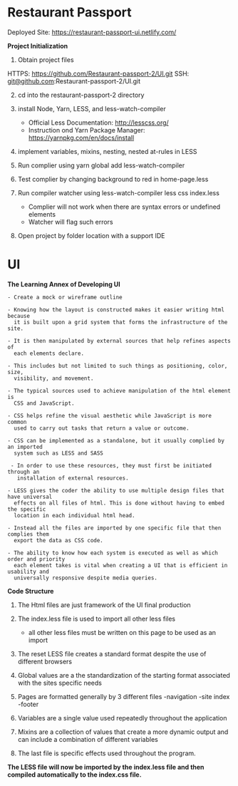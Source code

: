 
# Restaurant Passport

Deployed Site: 
https://restaurant-passport-ui.netlify.com/

**Project Initialization**

1. Obtain project files 

HTTPS: 
https://github.com/Restaurant-passport-2/UI.git
SSH: 
git@github.com:Restaurant-passport-2/UI.git

2. cd into the restaurant-passport-2 directory
3. install Node, Yarn, LESS, and less-watch-compiler 

    - Official Less Documentation: 
    http://lesscss.org/
    - Instruction ond Yarn Package Manager:
    https://yarnpkg.com/en/docs/install

4. implement variables, mixins, nesting, nested at-rules in LESS
5. Run complier using yarn global add less-watch-compiler
6. Test complier by changing background to red in home-page.less
7. Run compiler watcher using less-watch-compiler less css index.less
    - Complier will not work when there are syntax errors or undefined elements
    - Watcher will flag such errors
8. Open project by folder location with a support IDE

# UI
 **The Learning Annex of Developing UI**

    - Create a mock or wireframe outline 

    - Knowing how the layout is constructed makes it easier writing html because 
      it is built upon a grid system that forms the infrastructure of the site.  

    - It is then manipulated by external sources that help refines aspects of 
      each elements declare.

    - This includes but not limited to such things as positioning, color, size,
      visibility, and movement.

    - The typical sources used to achieve manipulation of the html element is 
      CSS and JavaScript.

    - CSS helps refine the visual aesthetic while JavaScript is more common 
      used to carry out tasks that return a value or outcome.

    - CSS can be implemented as a standalone, but it usually complied by an imported 
      system such as LESS and SASS

     - In order to use these resources, they must first be initiated through an 
       installation of external resources.

    - LESS gives the coder the ability to use multiple design files that have universal
      effects on all files of html. This is done without having to embed the specific
      location in each individual html head.

    - Instead all the files are imported by one specific file that then complies them
      export the data as CSS code.

    - The ability to know how each system is executed as well as which order and priority
      each element takes is vital when creating a UI that is efficient in usability and 
      universally responsive despite media queries.

**Code Structure**

1. The Html files are just framework of the UI final production


2. The index.less file is used to import all other less files 
    -  all other less files must be written on this page to be used as an import
    
    
3.  The reset LESS file creates a standard format despite the use of different browsers


4. Global values are a the standardization of the starting format associated with the sites specific needs


5. Pages are formatted generally by 3 different files
    -navigation
    -site index
    -footer 
6. Variables are a single value used repeatedly throughout the application

7. Mixins are a collection of values that create a more dynamic output and can include a combination of different variables

8. The last file is specific effects used throughout the program.

**The LESS file will now be imported by the index.less file and then compiled automatically to the index.css file.**







